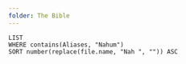 ```yaml
---
folder: The Bible
---
```


```dataview
LIST 
WHERE contains(Aliases, "Nahum")
SORT number(replace(file.name, "Nah ", "")) ASC
```
 
